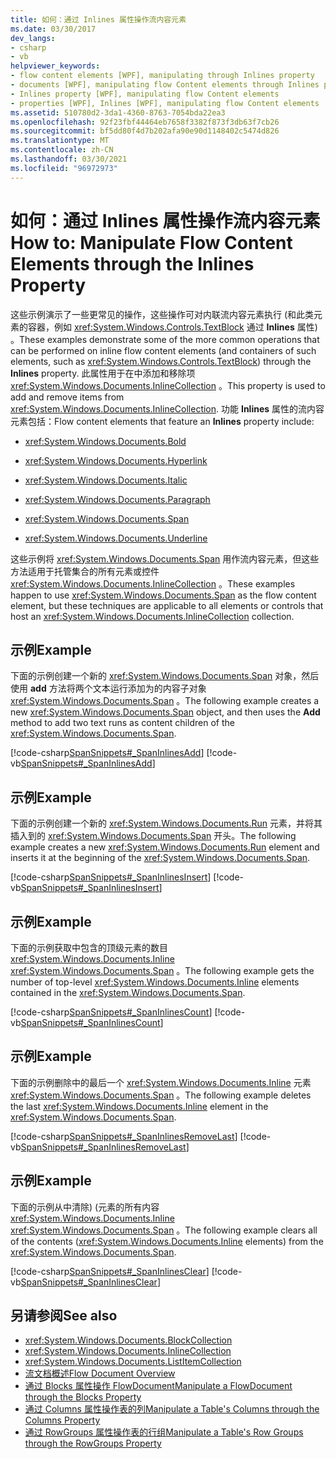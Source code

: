 ```yaml
---
title: 如何：通过 Inlines 属性操作流内容元素
ms.date: 03/30/2017
dev_langs:
- csharp
- vb
helpviewer_keywords:
- flow content elements [WPF], manipulating through Inlines property
- documents [WPF], manipulating flow Content elements through Inlines property
- Inlines property [WPF], manipulating flow Content elements
- properties [WPF], Inlines [WPF], manipulating flow Content elements
ms.assetid: 510780d2-3da1-4360-8763-7054bda22ea3
ms.openlocfilehash: 92f23fbf44464eb7658f3382f873f3db63f7cb26
ms.sourcegitcommit: bf5dd80f4d7b202afa90e90d1148402c5474d826
ms.translationtype: MT
ms.contentlocale: zh-CN
ms.lasthandoff: 03/30/2021
ms.locfileid: "96972973"
---
```

# <a name="how-to-manipulate-flow-content-elements-through-the-inlines-property"></a><span data-ttu-id="b7fe1-102">如何：通过 Inlines 属性操作流内容元素</span><span class="sxs-lookup"><span data-stu-id="b7fe1-102">How to: Manipulate Flow Content Elements through the Inlines Property</span></span>
<span data-ttu-id="b7fe1-103">这些示例演示了一些更常见的操作，这些操作可对内联流内容元素执行 (和此类元素的容器，例如 <xref:System.Windows.Controls.TextBlock> 通过 **Inlines** 属性) 。</span><span class="sxs-lookup"><span data-stu-id="b7fe1-103">These examples demonstrate some of the more common operations that can be performed on inline flow content elements (and containers of such elements, such as <xref:System.Windows.Controls.TextBlock>) through the **Inlines** property.</span></span> <span data-ttu-id="b7fe1-104">此属性用于在中添加和移除项 <xref:System.Windows.Documents.InlineCollection> 。</span><span class="sxs-lookup"><span data-stu-id="b7fe1-104">This property is used to add and remove items from <xref:System.Windows.Documents.InlineCollection>.</span></span> <span data-ttu-id="b7fe1-105">功能 **Inlines** 属性的流内容元素包括：</span><span class="sxs-lookup"><span data-stu-id="b7fe1-105">Flow content elements that feature an **Inlines** property include:</span></span>  
  
- <xref:System.Windows.Documents.Bold>  
  
- <xref:System.Windows.Documents.Hyperlink>  
  
- <xref:System.Windows.Documents.Italic>  
  
- <xref:System.Windows.Documents.Paragraph>  
  
- <xref:System.Windows.Documents.Span>  
  
- <xref:System.Windows.Documents.Underline>  
  
 <span data-ttu-id="b7fe1-106">这些示例将 <xref:System.Windows.Documents.Span> 用作流内容元素，但这些方法适用于托管集合的所有元素或控件 <xref:System.Windows.Documents.InlineCollection> 。</span><span class="sxs-lookup"><span data-stu-id="b7fe1-106">These examples happen to use <xref:System.Windows.Documents.Span> as the flow content element, but these techniques are applicable to all elements or controls that host an <xref:System.Windows.Documents.InlineCollection> collection.</span></span>  
  
## <a name="example"></a><span data-ttu-id="b7fe1-107">示例</span><span class="sxs-lookup"><span data-stu-id="b7fe1-107">Example</span></span>  
 <span data-ttu-id="b7fe1-108">下面的示例创建一个新的 <xref:System.Windows.Documents.Span> 对象，然后使用 **add** 方法将两个文本运行添加为的内容子对象 <xref:System.Windows.Documents.Span> 。</span><span class="sxs-lookup"><span data-stu-id="b7fe1-108">The following example creates a new <xref:System.Windows.Documents.Span> object, and then uses the **Add** method to add two text runs as content children of the <xref:System.Windows.Documents.Span>.</span></span>  
  
 [!code-csharp[SpanSnippets#_SpanInlinesAdd](~/samples/snippets/csharp/VS_Snippets_Wpf/SpanSnippets/CSharp/Window1.xaml.cs#_spaninlinesadd)]
 [!code-vb[SpanSnippets#_SpanInlinesAdd](~/samples/snippets/visualbasic/VS_Snippets_Wpf/SpanSnippets/visualbasic/window1.xaml.vb#_spaninlinesadd)]  
  
## <a name="example"></a><span data-ttu-id="b7fe1-109">示例</span><span class="sxs-lookup"><span data-stu-id="b7fe1-109">Example</span></span>  
 <span data-ttu-id="b7fe1-110">下面的示例创建一个新的 <xref:System.Windows.Documents.Run> 元素，并将其插入到的 <xref:System.Windows.Documents.Span> 开头。</span><span class="sxs-lookup"><span data-stu-id="b7fe1-110">The following example creates a new <xref:System.Windows.Documents.Run> element and inserts it at the beginning of the <xref:System.Windows.Documents.Span>.</span></span>  
  
 [!code-csharp[SpanSnippets#_SpanInlinesInsert](~/samples/snippets/csharp/VS_Snippets_Wpf/SpanSnippets/CSharp/Window1.xaml.cs#_spaninlinesinsert)]
 [!code-vb[SpanSnippets#_SpanInlinesInsert](~/samples/snippets/visualbasic/VS_Snippets_Wpf/SpanSnippets/visualbasic/window1.xaml.vb#_spaninlinesinsert)]  
  
## <a name="example"></a><span data-ttu-id="b7fe1-111">示例</span><span class="sxs-lookup"><span data-stu-id="b7fe1-111">Example</span></span>  
 <span data-ttu-id="b7fe1-112">下面的示例获取中包含的顶级元素的数目 <xref:System.Windows.Documents.Inline> <xref:System.Windows.Documents.Span> 。</span><span class="sxs-lookup"><span data-stu-id="b7fe1-112">The following example gets the number of top-level <xref:System.Windows.Documents.Inline> elements contained in the <xref:System.Windows.Documents.Span>.</span></span>  
  
 [!code-csharp[SpanSnippets#_SpanInlinesCount](~/samples/snippets/csharp/VS_Snippets_Wpf/SpanSnippets/CSharp/Window1.xaml.cs#_spaninlinescount)]
 [!code-vb[SpanSnippets#_SpanInlinesCount](~/samples/snippets/visualbasic/VS_Snippets_Wpf/SpanSnippets/visualbasic/window1.xaml.vb#_spaninlinescount)]  
  
## <a name="example"></a><span data-ttu-id="b7fe1-113">示例</span><span class="sxs-lookup"><span data-stu-id="b7fe1-113">Example</span></span>  
 <span data-ttu-id="b7fe1-114">下面的示例删除中的最后一个 <xref:System.Windows.Documents.Inline> 元素 <xref:System.Windows.Documents.Span> 。</span><span class="sxs-lookup"><span data-stu-id="b7fe1-114">The following example deletes the last <xref:System.Windows.Documents.Inline> element in the <xref:System.Windows.Documents.Span>.</span></span>  
  
 [!code-csharp[SpanSnippets#_SpanInlinesRemoveLast](~/samples/snippets/csharp/VS_Snippets_Wpf/SpanSnippets/CSharp/Window1.xaml.cs#_spaninlinesremovelast)]
 [!code-vb[SpanSnippets#_SpanInlinesRemoveLast](~/samples/snippets/visualbasic/VS_Snippets_Wpf/SpanSnippets/visualbasic/window1.xaml.vb#_spaninlinesremovelast)]  
  
## <a name="example"></a><span data-ttu-id="b7fe1-115">示例</span><span class="sxs-lookup"><span data-stu-id="b7fe1-115">Example</span></span>  
 <span data-ttu-id="b7fe1-116">下面的示例从中清除)  (元素的所有内容 <xref:System.Windows.Documents.Inline> <xref:System.Windows.Documents.Span> 。</span><span class="sxs-lookup"><span data-stu-id="b7fe1-116">The following example clears all of the contents (<xref:System.Windows.Documents.Inline> elements) from the <xref:System.Windows.Documents.Span>.</span></span>  
  
 [!code-csharp[SpanSnippets#_SpanInlinesClear](~/samples/snippets/csharp/VS_Snippets_Wpf/SpanSnippets/CSharp/Window1.xaml.cs#_spaninlinesclear)]
 [!code-vb[SpanSnippets#_SpanInlinesClear](~/samples/snippets/visualbasic/VS_Snippets_Wpf/SpanSnippets/visualbasic/window1.xaml.vb#_spaninlinesclear)]  
  
## <a name="see-also"></a><span data-ttu-id="b7fe1-117">另请参阅</span><span class="sxs-lookup"><span data-stu-id="b7fe1-117">See also</span></span>

- <xref:System.Windows.Documents.BlockCollection>
- <xref:System.Windows.Documents.InlineCollection>
- <xref:System.Windows.Documents.ListItemCollection>
- [<span data-ttu-id="b7fe1-118">流文档概述</span><span class="sxs-lookup"><span data-stu-id="b7fe1-118">Flow Document Overview</span></span>](flow-document-overview.md)
- [<span data-ttu-id="b7fe1-119">通过 Blocks 属性操作 FlowDocument</span><span class="sxs-lookup"><span data-stu-id="b7fe1-119">Manipulate a FlowDocument through the Blocks Property</span></span>](how-to-manipulate-a-flowdocument-through-the-blocks-property.md)
- [<span data-ttu-id="b7fe1-120">通过 Columns 属性操作表的列</span><span class="sxs-lookup"><span data-stu-id="b7fe1-120">Manipulate a Table's Columns through the Columns Property</span></span>](how-to-manipulate-table-columns-through-the-columns-property.md)
- [<span data-ttu-id="b7fe1-121">通过 RowGroups 属性操作表的行组</span><span class="sxs-lookup"><span data-stu-id="b7fe1-121">Manipulate a Table's Row Groups through the RowGroups Property</span></span>](how-to-manipulate-table-row-groups-through-the-rowgroups-property.md)
